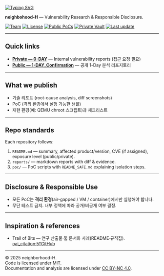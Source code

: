 [![Typing SVG](https://readme-typing-svg.demolab.com?font=Fira+Code&size=40&pause=1000&color=00B863&height=150&lines=who's+Next+Door%3F)](https://git.io/typing-svg)

**neighbohood-H** — Vulnerability Research & Responsible Disclosure.

[![Team](https://img.shields.io/badge/team-neighborhood--H-purple)]()
[![License](https://img.shields.io/badge/License-CC--BY--NC%204.0-blue.svg)](https://creativecommons.org/licenses/by-nc/4.0/)
[![Public PoCs](https://img.shields.io/badge/Public--PoC-1--DAY-green)]()
[![Private Vault](https://img.shields.io/badge/Private--Vault-0--DAY-orange)]()
[![Last update](https://img.shields.io/badge/Last%20update-2025--10--25-lightgrey.svg)]()

---

## Quick links
- [**Private — 0-DAY**](https://github.com/neighborhood-H/0-DAY) — Internal vulnerability reports (접근 요청 필요)
- [**Public — 1-DAY_Confirmation**](https://github.com/neighborhood-H/1-DAY_Confirmation) — 공개 1-Day 분석 리포지토리
---

## What we publish
- 기술 리포트 (root-cause analysis, diff screenshots)
- PoC (격리 환경에서 실행 가능한 샘플)
- 재현 환경(예: QEMU chroot 스크립트)과 체크리스트

---

## Repo standards
Each repository follows:
1. `README.md` — summary, affected product/version, CVE (if assigned), exposure level (public/private).
2. `reports/` — markdown reports with diff & evidence.
3. `poc/` — PoC scripts with `README_SAFE.md` explaining isolation steps.


---

## Disclosure & Responsible Use
- 모든 PoC는 **격리 환경**(air-gapped / VM / container)에서만 실행해야 합니다.  
- 무단 테스트 금지. 내부 정책에 따라 공개/비공개 여부 결정.


---

## Inspiration & references
- Trail of Bits — 연구 산출물·툴 문서화 사례(README·규칙집).  [oai_citation:5‡GitHub](https://github.com/trailofbits?utm_source=chatgpt.com)


---


© 2025 neighborhood-H.   
Code is licensed under [MIT](./LICENSE_CODE).  
Documentation and analysis are licensed under [CC BY-NC 4.0](./LICENSE_DOC).
                                                                                                            
<!--

**Here are some ideas to get you started:**

🙋‍♀️ A short introduction - what is your organization all about?
🌈 Contribution guidelines - how can the community get involved?
👩‍💻 Useful resources - where can the community find your docs? Is there anything else the community should know?
🍿 Fun facts - what does your team eat for breakfast?
🧙 Remember, you can do mighty things with the power of [Markdown](https://docs.github.com/github/writing-on-github/getting-started-with-writing-and-formatting-on-github/basic-writing-and-formatting-syntax)
-->
